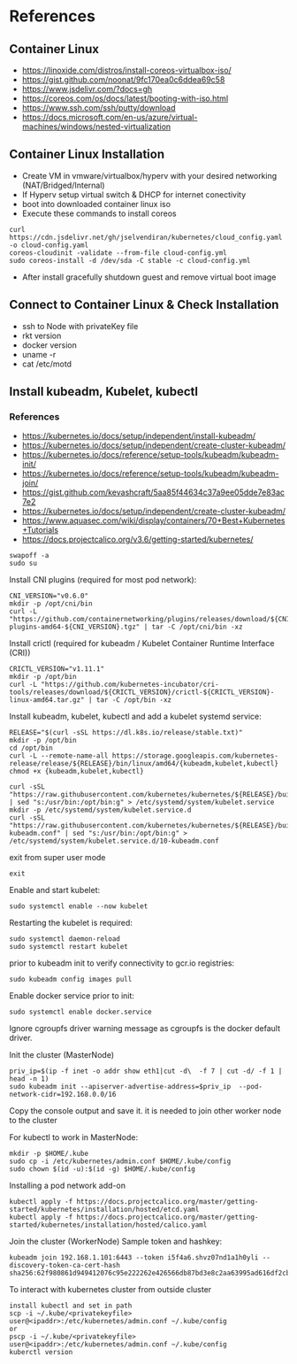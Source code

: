 # References

## Container Linux
- https://linoxide.com/distros/install-coreos-virtualbox-iso/
- https://gist.github.com/noonat/9fc170ea0c6ddea69c58
- https://www.jsdelivr.com/?docs=gh
- https://coreos.com/os/docs/latest/booting-with-iso.html
- https://www.ssh.com/ssh/putty/download
- https://docs.microsoft.com/en-us/azure/virtual-machines/windows/nested-virtualization

## Container Linux Installation
- Create VM in vmware/virtualbox/hyperv with your desired networking (NAT/Bridged/Internal)
- If Hyperv setup virtual switch & DHCP for internet conectivity 
- boot into downloaded container linux iso
- Execute these commands to install coreos
```
curl https://cdn.jsdelivr.net/gh/jselvendiran/kubernetes/cloud_config.yaml -o cloud-config.yaml
coreos-cloudinit -validate --from-file cloud-config.yml
sudo coreos-install -d /dev/sda -C stable -c cloud-config.yml
```
- After install gracefully shutdown guest and remove virtual boot image

## Connect to Container Linux & Check Installation
- ssh to Node with privateKey file
- rkt version
- docker version
- uname -r
- cat /etc/motd

## Install kubeadm, Kubelet, kubectl
### References
 - https://kubernetes.io/docs/setup/independent/install-kubeadm/
 - https://kubernetes.io/docs/setup/independent/create-cluster-kubeadm/
 - https://kubernetes.io/docs/reference/setup-tools/kubeadm/kubeadm-init/
 - https://kubernetes.io/docs/reference/setup-tools/kubeadm/kubeadm-join/
 - https://gist.github.com/kevashcraft/5aa85f44634c37a9ee05dde7e83ac7e2
 - https://kubernetes.io/docs/setup/independent/create-cluster-kubeadm/
 - https://www.aquasec.com/wiki/display/containers/70+Best+Kubernetes+Tutorials
 - https://docs.projectcalico.org/v3.6/getting-started/kubernetes/
 
```
swapoff -a
sudo su
```

Install CNI plugins (required for most pod network):
```
CNI_VERSION="v0.6.0"
mkdir -p /opt/cni/bin
curl -L "https://github.com/containernetworking/plugins/releases/download/${CNI_VERSION}/cni-plugins-amd64-${CNI_VERSION}.tgz" | tar -C /opt/cni/bin -xz
```

Install crictl (required for kubeadm / Kubelet Container Runtime Interface (CRI))
```
CRICTL_VERSION="v1.11.1"
mkdir -p /opt/bin
curl -L "https://github.com/kubernetes-incubator/cri-tools/releases/download/${CRICTL_VERSION}/crictl-${CRICTL_VERSION}-linux-amd64.tar.gz" | tar -C /opt/bin -xz
```

Install kubeadm, kubelet, kubectl and add a kubelet systemd service:
```
RELEASE="$(curl -sSL https://dl.k8s.io/release/stable.txt)"
mkdir -p /opt/bin
cd /opt/bin
curl -L --remote-name-all https://storage.googleapis.com/kubernetes-release/release/${RELEASE}/bin/linux/amd64/{kubeadm,kubelet,kubectl}
chmod +x {kubeadm,kubelet,kubectl}

curl -sSL "https://raw.githubusercontent.com/kubernetes/kubernetes/${RELEASE}/build/debs/kubelet.service" | sed "s:/usr/bin:/opt/bin:g" > /etc/systemd/system/kubelet.service
mkdir -p /etc/systemd/system/kubelet.service.d
curl -sSL "https://raw.githubusercontent.com/kubernetes/kubernetes/${RELEASE}/build/debs/10-kubeadm.conf" | sed "s:/usr/bin:/opt/bin:g" > /etc/systemd/system/kubelet.service.d/10-kubeadm.conf
```

exit from super user mode
```
exit
```

Enable and start kubelet:
```
sudo systemctl enable --now kubelet
```

Restarting the kubelet is required:
```
sudo systemctl daemon-reload
sudo systemctl restart kubelet
```

prior to kubeadm init to verify connectivity to gcr.io registries:

```
sudo kubeadm config images pull
```

Enable docker service prior to init:
```
sudo systemctl enable docker.service
```

Ignore cgroupfs driver warning message as cgroupfs is the docker default driver.

Init the cluster (MasterNode)
```
priv_ip=$(ip -f inet -o addr show eth1|cut -d\  -f 7 | cut -d/ -f 1 | head -n 1)
sudo kubeadm init --apiserver-advertise-address=$priv_ip  --pod-network-cidr=192.168.0.0/16
```
Copy the console output and save it. it is needed to join other worker node to the cluster

For kubectl to work in MasterNode:
```shell
mkdir -p $HOME/.kube
sudo cp -i /etc/kubernetes/admin.conf $HOME/.kube/config
sudo chown $(id -u):$(id -g) $HOME/.kube/config
```

Installing a pod network add-on
```
kubectl apply -f https://docs.projectcalico.org/master/getting-started/kubernetes/installation/hosted/etcd.yaml
kubectl apply -f https://docs.projectcalico.org/master/getting-started/kubernetes/installation/hosted/calico.yaml
```

Join the cluster (WorkerNode)
Sample token and hashkey:
```
kubeadm join 192.168.1.101:6443 --token i5f4a6.shvz07nd1a1h0yli --discovery-token-ca-cert-hash sha256:62f980861d949412076c95e222262e426566db87bd3e8c2aa63995ad616df2cb
```


To interact with kubernetes cluster from outside cluster
```shell
install kubectl and set in path
scp -i ~/.kube/<privatekeyfile> user@<ipaddr>:/etc/kubernetes/admin.conf ~/.kube/config
or
pscp -i ~/.kube/<privatekeyfile> user@<ipaddr>:/etc/kubernetes/admin.conf ~/.kube/config
kuberctl version
```

